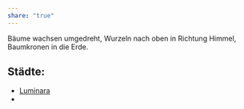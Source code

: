 ```yaml
---
share: "true"
---
```

Bäume wachsen umgedreht, Wurzeln nach oben in Richtung Himmel, Baumkronen in die Erde. 


## Städte: 

- [Luminara](./St%C3%A4dte/Luminara.md)
- 